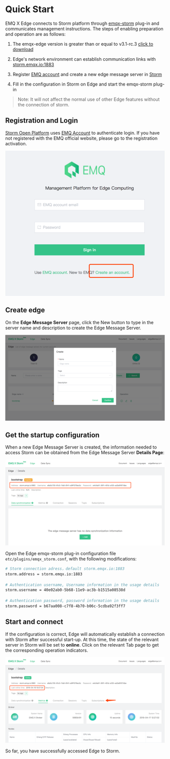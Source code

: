 # Quick Start

EMQ X Edge connects to Storm platform through  [emqx-storm](http://github.com/emqx/emqx-storm)  plug-in and communicates management instructions. The steps of enabling preparation and operation are as follows:

1. The emqx-edge version is greater than or equal to v3.1-rc.3 [click to download](https://www.emqx.io/downloads/emq/edge?OsType=Raspberry%20Pi#download)

2. Edge's network environment can establish communication links with [storm.emqx.io:1883](storm.emqx.io:1883)

3. Register [EMQ account](https://www.emqx.io/account?Tab=register) and create a new edge message server in [Storm](https://storm.emqx.io)

4. Fill in the configuration in Storm on Edge and start the emqx-storm plug-in

> Note: It will not affect the normal use of other Edge features without the connection of storm.


## Registration and Login



[Storm Open Platform](https://storm.emqx.io) uses [EMQ Account](https://www.emqx.io/account?Tab=register) to authenticate login. If you have not registered with the EMQ official website, please go to the registration activation.

<img src="../_assets/image-20190418174950438.png" class= "medium-size">






## Create edge



On the **Edge Message Server** page, click the New button to type in the server name and description to create the Edge Message Server.

![image-20190418180127980](../_assets/image-20190418180127980.png)





## Get the startup configuration



When a new Edge Message Server is created, the information needed to access Storm can be obtained from the Edge Message Server **Details Page**:

![image-20190418180541116](../_assets/image-20190418180541116.png)



Open the Edge emqx-storm plug-in configuration file `etc/plugins/emqx_storm.conf`, with the following modifications:

```bash
# Storm connection adress，default storm.emqx.io:1883
storm.address = storm.emqx.io:1883

# Authentication username, Username information in the usage details
storm.username = 40e02ab0-5b68-11e9-ac3b-b1515a08538d

# Authentication password, password information in the usage details
storm.password = b67aa008-c7f8-4b70-b06c-5cdba92f3ff7
```



## Start and connect



If the configuration is correct, Edge will automatically establish a connection with Storm after successful start-up. At this time, the state of the relevant server in Storm will be set to **online**. Click on the relevant Tab page to get the corresponding operation indicators.



![image-20190418180815672](../_assets/image-20190418180815672.png)





So far, you have successfully accessed Edge to Storm.



